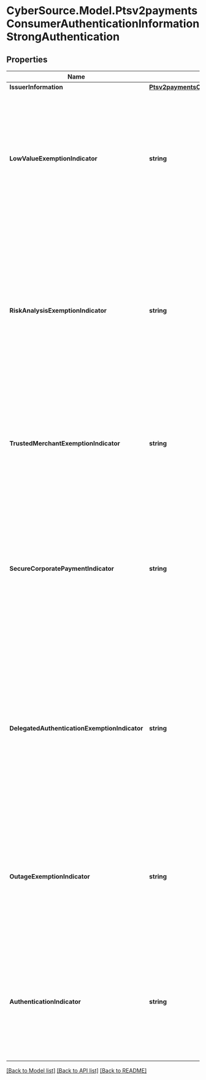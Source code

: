 # CyberSource.Model.Ptsv2paymentsConsumerAuthenticationInformationStrongAuthentication
## Properties

Name | Type | Description | Notes
------------ | ------------- | ------------- | -------------
**IssuerInformation** | [**Ptsv2paymentsConsumerAuthenticationInformationStrongAuthenticationIssuerInformation**](Ptsv2paymentsConsumerAuthenticationInformationStrongAuthenticationIssuerInformation.md) |  | [optional] 
**LowValueExemptionIndicator** | **string** | This field will contain the low value exemption indicator with one of the following values: Possible values: - &#x60;0&#x60;  ( low value exemption does not apply to the transaction) - &#x60;1&#x60; (Transaction exempt from SCA as the merchant/acquirer has determined it to be a low value payment)  | [optional] 
**RiskAnalysisExemptionIndicator** | **string** | This field will contain the transaction risk analysis exemption indicator with one of the following values: Possible values: - &#x60;0&#x60;  (TRA exemption does not apply to the transaction) - &#x60;1&#x60; (Transaction exempt from SCA as the merchant/acquirer has determined it to be low risk in accordance with the criteria defined by PSD2/RTS)  | [optional] 
**TrustedMerchantExemptionIndicator** | **string** | Possible values: - &#x60;0&#x60;  (Trusted merchant exemption does not apply to the transaction) - &#x60;1&#x60; (Transaction exempt from SCA as it originated at a merchant trusted by the cardholder)  | [optional] 
**SecureCorporatePaymentIndicator** | **string** | This field will contain the secure corporate payment exemption indicator with one of the following values: Possible values: - &#x60;0&#x60;  (SCA exemption does not apply to the transaction) - &#x60;1&#x60; (Transaction exempt from SCA as the merchant/acquirer has determined it as a secure corporate payment)  | [optional] 
**DelegatedAuthenticationExemptionIndicator** | **string** | This field will contain the delegated authentication exemption indicator with one of the following values: Possible values: - &#x60;0&#x60;  (delegated Authentication exemption does not apply to the transaction) - &#x60;1&#x60; (Transaction exempt from SCA as authentication has been delegated to other provider (PSP,Acquirer))  | [optional] 
**OutageExemptionIndicator** | **string** | This field will contain the outage exemption indicator with one of the following values: Possible values: - &#x60;0&#x60;  (Outage Authentication exemption does not apply to the transaction) - &#x60;1&#x60; (Outage exempt from SCA as authentication could not be done due to outage)  | [optional] 
**AuthenticationIndicator** | **string** | Indicates the type of Authentication request  01 - Payment transaction  02 - Recurring transaction  03 - Installment transaction  04 - Add card  05 - Maintain card  06 - Cardholder verification as part of EMV token ID and V  | [optional] 

[[Back to Model list]](../README.md#documentation-for-models) [[Back to API list]](../README.md#documentation-for-api-endpoints) [[Back to README]](../README.md)

